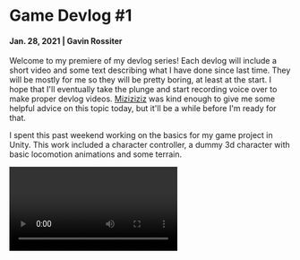 # Game Devlog #1

#### Jan. 28, 2021 | Gavin Rossiter

Welcome to my premiere of my devlog series! 
Each devlog will include a short video and some text describing what I have done since last time.
They will be mostly for me so they will be pretty boring, at least at the start.
I hope that I'll eventually take the plunge and start recording voice over to make proper devlog videos.
[Miziziziz](https://www.youtube.com/watch?v=n9EM2S_0rvU) was kind enough to give me some helpful advice on this topic today,
but it'll be a while before I'm ready for that.

I spent this past weekend working on the basics for my game project in Unity.
This work included a character controller, a dummy 3d character with basic locomotion animations and some terrain.

<Video url="https://youtu.be/BQL4IV7XJ5Y" />

The character controller behaves similar to other action adventure games like legend of zelda BOTW.
You can freelook with the mouse and move relative to the camera with WASD.
I created it from scratch since most other solutions are either super bloated with bells and whistles or didn't suit the style I wanted.

The character and animations were downloaded from mixamo.com and imported into Unity with zero hassle.
Its truly incredible to me that these kinds of assets at the quality provided are free for anyone to use.
I followed a few of [Nicky's](https://www.youtube.com/channel/UC9uqO0ei_zOHotEWfEj72mw) tutorials for this, they really help dumb it right down for me and explained everything very clearly.

The terrain was created using Map Magic 2, a free asset from the Unity store by [Denis](https://www.youtube.com/channel/UC-mZzMZiGW9L00RgztziFIA).  It's an incredibly powerful piece of software and really makes me wonder about the potential of graph based programming languages.  I am however, not looking forward to integrating 3rd party packages like this into my solution to achieve the level design I'm after.  

Lots of learning ahead.
